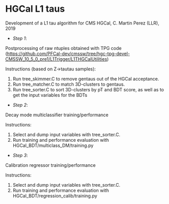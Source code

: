 # HGCal L1 taus
Development of a L1 tau algorithm for CMS HGCal, C. Martin Perez (LLR), 2019

* *Step 1*: 

Postprocessing of raw ntuples obtained with TPG code (https://github.com/PFCal-dev/cmssw/tree/hgc-tpg-devel-CMSSW_10_5_0_pre1/L1Trigger/L1THGCalUtilities)

Instructions (based on Z->tautau samples):
1. Run tree_skimmer.C to remove gentaus out of the HGCal acceptance.
2. Run tree_matcher.C to match 3D-clusters to gentaus.
3. Run tree_sorter.C to sort 3D-clusters by pT and BDT score, as well as to get the input variables for the BDTs


* *Step 2*: 

Decay mode multiclassifier training/performance 

Instructions:
1. Select and dump input variables with tree_sorter.C.
2. Run training and performance evaluation with HGCal_BDT/multiclass_DM/training.py


* *Step 3*: 

Calibration regressor training/performance 

Instructions:
1. Select and dump input variables with tree_sorter.C.
2. Run training and performance evaluation with HGCal_BDT/regression_calib/training.py
